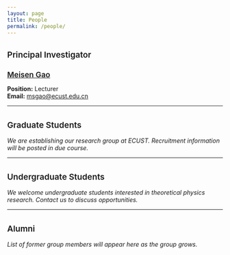 ```yaml
---
layout: page
title: People
permalink: /people/
---
```


<style>
.page-title {
  font-size: 1.5rem !important;
  font-weight: 600;
  margin-bottom: 0.5rem !important;
}

.page-header {
  margin-bottom: 1rem !important;
}

.page-content {
  margin-top: 0 !important;
}

.page-content > *:first-child {
  margin-top: 0.5rem !important;
}

h2 {
  font-size: 1.2rem !important;
  font-weight: 600;
  margin-top: 2rem;
  margin-bottom: 1rem;
}

h3 {
  font-size: 1.1rem !important;
  font-weight: 600;
  margin-top: 1.5rem;
  margin-bottom: 0.8rem;
}
</style>

## Principal Investigator

### [Meisen Gao](/cv/)

**Position:** Lecturer  
**Email:** msgao@ecust.edu.cn

---

## Graduate Students

*We are establishing our research group at ECUST. Recruitment information will be posted in due course.*

---

## Undergraduate Students

*We welcome undergraduate students interested in theoretical physics research. Contact us to discuss opportunities.*

---

## Alumni

*List of former group members will appear here as the group grows.*

